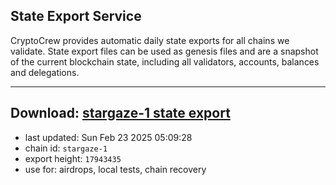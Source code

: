 ## State Export Service
CryptoCrew provides automatic daily state exports for all chains we validate. State export files can be used as genesis files and are a snapshot of the current blockchain state, including all validators, accounts, balances and delegations.

---
**Download: [stargaze-1 state export](https://dl-eu2.ccvalidators.com/SERVICE/stargaze/stargaze-1_export_17943435.json)**
---

- last updated: Sun Feb 23 2025 05:09:28
- chain id: `stargaze-1`
- export height: `17943435`
- use for: airdrops, local tests, chain recovery
